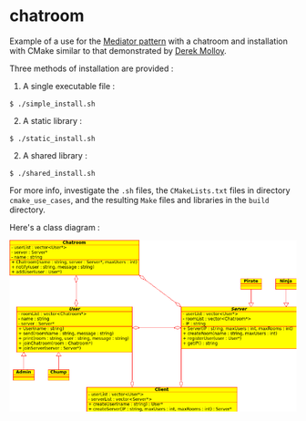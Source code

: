 chatroom
========

Example of a use for the [Mediator pattern](https://en.wikipedia.org/wiki/Mediator_pattern) with a chatroom and installation with CMake similar to that demonstrated by [Derek Molloy](http://derekmolloy.ie/hello-world-introductions-to-cmake/).

Three methods of installation are provided :

1. A single executable file :

  ```
  $ ./simple_install.sh
  ```

2. A static library :

  ```
  $ ./static_install.sh
  ```

2. A shared library :

  ```
  $ ./shared_install.sh
  ```

For more info, investigate the `.sh` files, the `CMakeLists.txt` files in directory `cmake_use_cases`, and the resulting `Make` files and libraries in the `build` directory.


Here's a class diagram :

![Class Diagram](/doc/umbrello/class_diagram_5.png)
